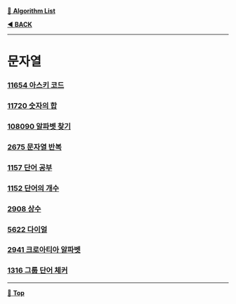 [:file_folder: **Algorithm List**](https://github.com/dlalstj0213/Study.Algorithm_Java)

[:arrow_backward: **BACK**](../)

---

# 문자열

### [11654 아스키 코드](./_01_asciiCode_11654)
### [11720 숫자의 합](./_02_sum_11720)
### [108090 알파벳 찾기](./_03_findAlph_10809)
### [2675 문자열 반복]()
### [1157 단어 공부]()
### [1152 단어의 개수]()
### [2908 상수]()
### [5622 다이얼]()
### [2941 크로아티아 알파벳]()
### [1316 그룹 단어 체커]()

---

[:arrow_up_small: **Top**](#)